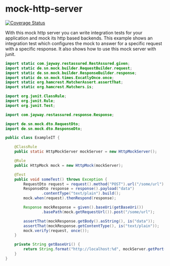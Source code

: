 mock-http-server
================

[![Coverage Status](https://img.shields.io/coveralls/httpmock/mock-http-server.svg)](https://coveralls.io/r/httpmock/mock-http-server)


With this mock http server you can write integration tests for your application and mock its http based backends.
This example shows an integration test which configures the mock to answer for a specific request with a specific response. 
It also shows how to use this mock server with junit.

```java
import static com.jayway.restassured.RestAssured.given;
import static de.sn.mock.builder.RequestBuilder.request;
import static de.sn.mock.builder.ResponseBuilder.response;
import static de.sn.mock.times.ExcatlyOnce.once;
import static org.hamcrest.MatcherAssert.assertThat;
import static org.hamcrest.Matchers.is;

import org.junit.ClassRule;
import org.junit.Rule;
import org.junit.Test;

import com.jayway.restassured.response.Response;

import de.sn.mock.dto.RequestDto;
import de.sn.mock.dto.ResponseDto;

public class ExampleIT {

	@ClassRule
	public static HttpMockServer mockServer = new HttpMockServer();

	@Rule
	public HttpMock mock = new HttpMock(mockServer);

	@Test
	public void someTest() throws Exception {
		RequestDto request = request().method("POST").url("/some/url").build();
		ResponseDto response = response().payload("data")
				.contentType("text/plain").build();
		mock.when(request).thenRespond(response);

		Response mockResponse = given().baseUri(getBaseUri())
				.basePath(mock.getRequestUrl()).post("/some/url");

		assertThat(mockResponse.getBody().asString(), is("data"));
		assertThat(mockResponse.getContentType(), is("text/plain"));
		mock.verify(request, once());
	}

	private String getBaseUri() {
		return String.format("http://localhost:%d", mockServer.getPort());
	}
}

```
